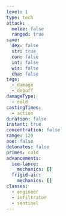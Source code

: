 ```yaml
---
level: 1
type: tech
attack:
  melee: false
  ranged: true
save:
  dex: false
  str: true
  con: false
  int: false
  wis: false
  cha: false
tags:
  - damage
  - debuff
damageType:
  - cold
castingTimes:
  - action
duration: false
instant: true
concentration: false
range: 120
aoe: false
detonates: false
primes: cold
advancements:
  ice-lance:
    mechanics: []
  frigid-air:
    mechanics: []
classes:
  - engineer
  - infiltrator
  - sentinel
---
```

